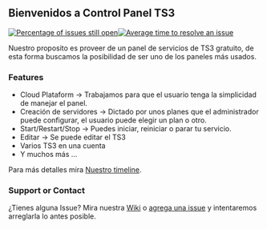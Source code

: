 ## Bienvenidos a Control Panel TS3

[![Percentage of issues still open](http://isitmaintained.com/badge/open/sayghteight/CPTS3.svg)](http://isitmaintained.com/project/sayghteight/CPTS3 "Percentage of issues still open")[![Average time to resolve an issue](http://isitmaintained.com/badge/resolution/sayghteight/CPTS3.svg)](http://isitmaintained.com/project/sayghteight/CPTS3 "Average time to resolve an issue")


Nuestro proposito es proveer de un panel de servicios de TS3 gratuito, de esta forma buscamos la posibilidad de ser uno de los paneles más usados.

### Features

- Cloud Plataform -> Trabajamos para que el usuario tenga la simplicidad de manejar el panel.
- Creación de servidores -> Dictado por unos planes que el administrador puede configurar, el usuario puede elegir un plan o otro.
- Start/Restart/Stop -> Puedes iniciar, reiniciar o parar tu servicio.
- Editar -> Se puede editar el TS3
- Varios TS3 en una cuenta
- Y muchos más ...

Para más detalles mira [Nuestro timeline](https://github.com/sayghteight/CPTS3/projects).


### Support or Contact

¿Tienes alguna Issue? Mira nuestra [Wiki](https://github.com/sayghteight/CPTS3/wiki) o [agrega una issue](https://github.com/sayghteight/CPTS3/issues) y intentaremos arreglarla lo antes posible.
